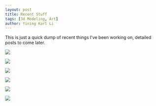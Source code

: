 ```yaml
---
layout: post
title: Recent Stuff
tags: [3d Modeling, Art]
author: Yining Karl Li
---
```


This is just a quick dump of recent things I've been working on, detailed posts to come later.

[![]({{site.url}}/content/images/2011/Jan/test10.png)]({{site.url}}/content/images/2011/Jan/test10.png)

[![]({{site.url}}/content/images/2011/Jan/render3.png)]({{site.url}}/content/images/2011/Jan/render3.png)

[![]({{site.url}}/content/images/2011/Jan/render1.png)]({{site.url}}/content/images/2011/Jan/render1.png)

[![]({{site.url}}/content/images/2011/Jan/render2.png)]({{site.url}}/content/images/2011/Jan/render2.png)

[![]({{site.url}}/content/images/2011/Jan/trainstation_testrender011.jpg)]({{site.url}}/content/images/2011/Jan/trainstation_testrender011.jpg)

[![]({{site.url}}/content/images/2011/Jan/trainstation_testrender02.jpg)]({{site.url}}/content/images/2011/Jan/trainstation_testrender02.jpg)
